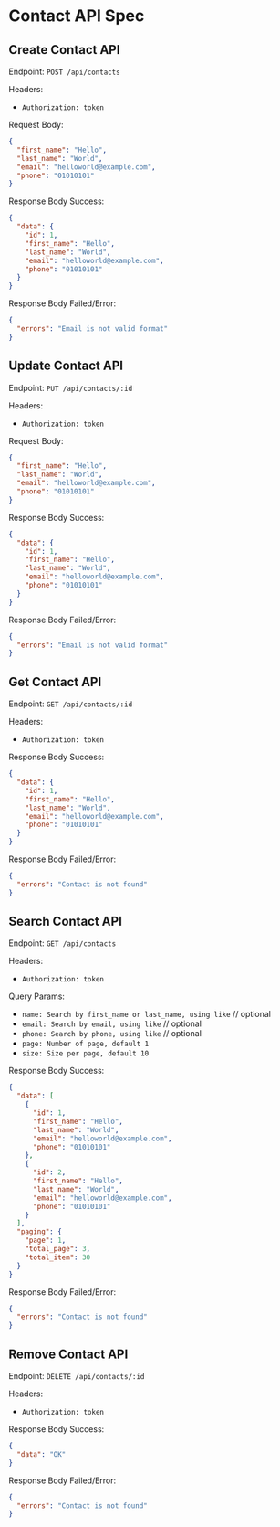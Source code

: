 # Contact API Spec

## Create Contact API

Endpoint: `POST /api/contacts`

Headers:

- `Authorization: token`

Request Body:

```json
{
  "first_name": "Hello",
  "last_name": "World",
  "email": "helloworld@example.com",
  "phone": "01010101"
}
```

Response Body Success:

```json
{
  "data": {
    "id": 1,
    "first_name": "Hello",
    "last_name": "World",
    "email": "helloworld@example.com",
    "phone": "01010101"
  }
}
```

Response Body Failed/Error:

```json
{
  "errors": "Email is not valid format"
}
```

## Update Contact API

Endpoint: `PUT /api/contacts/:id`

Headers:

- `Authorization: token`

Request Body:

```json
{
  "first_name": "Hello",
  "last_name": "World",
  "email": "helloworld@example.com",
  "phone": "01010101"
}
```

Response Body Success:

```json
{
  "data": {
    "id": 1,
    "first_name": "Hello",
    "last_name": "World",
    "email": "helloworld@example.com",
    "phone": "01010101"
  }
}
```

Response Body Failed/Error:

```json
{
  "errors": "Email is not valid format"
}
```

## Get Contact API

Endpoint: `GET /api/contacts/:id`

Headers:

- `Authorization: token`

Response Body Success:

```json
{
  "data": {
    "id": 1,
    "first_name": "Hello",
    "last_name": "World",
    "email": "helloworld@example.com",
    "phone": "01010101"
  }
}
```

Response Body Failed/Error:

```json
{
  "errors": "Contact is not found"
}
```

## Search Contact API

Endpoint: `GET /api/contacts`

Headers:

- `Authorization: token`

Query Params:

- `name: Search by first_name or last_name, using like` // optional
- `email: Search by email, using like` // optional
- `phone: Search by phone, using like` // optional
- `page: Number of page, default 1`
- `size: Size per page, default 10`

Response Body Success:

```json
{
  "data": [
    {
      "id": 1,
      "first_name": "Hello",
      "last_name": "World",
      "email": "helloworld@example.com",
      "phone": "01010101"
    },
    {
      "id": 2,
      "first_name": "Hello",
      "last_name": "World",
      "email": "helloworld@example.com",
      "phone": "01010101"
    }
  ],
  "paging": {
    "page": 1,
    "total_page": 3,
    "total_item": 30
  }
}
```

Response Body Failed/Error:

```json
{
  "errors": "Contact is not found"
}
```

## Remove Contact API

Endpoint: `DELETE /api/contacts/:id`

Headers:

- `Authorization: token`

Response Body Success:

```json
{
  "data": "OK"
}
```

Response Body Failed/Error:

```json
{
  "errors": "Contact is not found"
}
```
